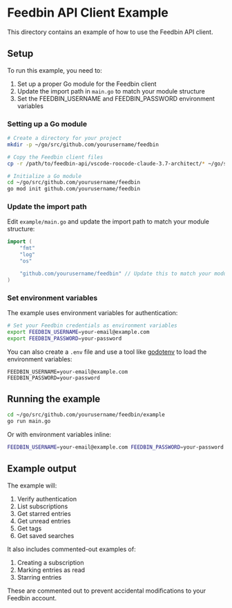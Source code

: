 # Feedbin API Client Example

This directory contains an example of how to use the Feedbin API client.

## Setup

To run this example, you need to:

1. Set up a proper Go module for the Feedbin client
2. Update the import path in `main.go` to match your module structure
3. Set the FEEDBIN_USERNAME and FEEDBIN_PASSWORD environment variables

### Setting up a Go module

```bash
# Create a directory for your project
mkdir -p ~/go/src/github.com/yourusername/feedbin

# Copy the Feedbin client files
cp -r /path/to/feedbin-api/vscode-roocode-claude-3.7-architect/* ~/go/src/github.com/yourusername/feedbin/

# Initialize a Go module
cd ~/go/src/github.com/yourusername/feedbin
go mod init github.com/yourusername/feedbin
```

### Update the import path

Edit `example/main.go` and update the import path to match your module structure:

```go
import (
    "fmt"
    "log"
    "os"

    "github.com/yourusername/feedbin" // Update this to match your module
)
```

### Set environment variables

The example uses environment variables for authentication:

```bash
# Set your Feedbin credentials as environment variables
export FEEDBIN_USERNAME=your-email@example.com
export FEEDBIN_PASSWORD=your-password
```

You can also create a `.env` file and use a tool like [godotenv](https://github.com/joho/godotenv) to load the environment variables:

```
FEEDBIN_USERNAME=your-email@example.com
FEEDBIN_PASSWORD=your-password
```

## Running the example

```bash
cd ~/go/src/github.com/yourusername/feedbin/example
go run main.go
```

Or with environment variables inline:

```bash
FEEDBIN_USERNAME=your-email@example.com FEEDBIN_PASSWORD=your-password go run main.go
```

## Example output

The example will:

1. Verify authentication
2. List subscriptions
3. Get starred entries
4. Get unread entries
5. Get tags
6. Get saved searches

It also includes commented-out examples of:

1. Creating a subscription
2. Marking entries as read
3. Starring entries

These are commented out to prevent accidental modifications to your Feedbin account.
